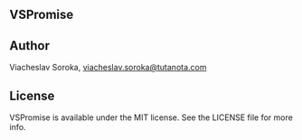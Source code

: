 ## VSPromise


## Author

Viacheslav Soroka, viacheslav.soroka@tutanota.com

## License

VSPromise is available under the MIT license. See the LICENSE file for more info.
